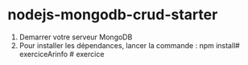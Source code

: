 # nodejs-mongodb-crud-starter
 
1. Demarrer votre serveur MongoDB
2. Pour installer les dépendances, lancer la commande : npm install#   e x e r c i c e A r i n f o  
 #   e x e r c i c e  
 